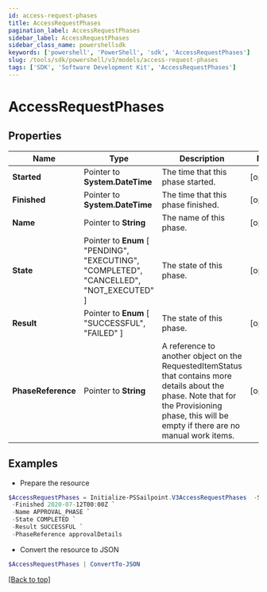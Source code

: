 ```yaml
---
id: access-request-phases
title: AccessRequestPhases
pagination_label: AccessRequestPhases
sidebar_label: AccessRequestPhases
sidebar_class_name: powershellsdk
keywords: ['powershell', 'PowerShell', 'sdk', 'AccessRequestPhases'] 
slug: /tools/sdk/powershell/v3/models/access-request-phases
tags: ['SDK', 'Software Development Kit', 'AccessRequestPhases']
---
```



# AccessRequestPhases

## Properties

Name | Type | Description | Notes
------------ | ------------- | ------------- | -------------
**Started** |  Pointer to **System.DateTime** | The time that this phase started. | [optional] 
**Finished** |  Pointer to **System.DateTime** | The time that this phase finished. | [optional] 
**Name** |  Pointer to **String** | The name of this phase. | [optional] 
**State** |  Pointer to  **Enum** [  "PENDING",    "EXECUTING",    "COMPLETED",    "CANCELLED",    "NOT_EXECUTED" ] | The state of this phase. | [optional] 
**Result** |  Pointer to  **Enum** [  "SUCCESSFUL",    "FAILED" ] | The state of this phase. | [optional] 
**PhaseReference** |  Pointer to **String** | A reference to another object on the RequestedItemStatus that contains more details about the phase. Note that for the Provisioning phase, this will be empty if there are no manual work items. | [optional] 

## Examples

- Prepare the resource
```powershell
$AccessRequestPhases = Initialize-PSSailpoint.V3AccessRequestPhases  -Started 2020-07-11T00:00Z `
 -Finished 2020-07-12T00:00Z `
 -Name APPROVAL_PHASE `
 -State COMPLETED `
 -Result SUCCESSFUL `
 -PhaseReference approvalDetails
```

- Convert the resource to JSON
```powershell
$AccessRequestPhases | ConvertTo-JSON
```


[[Back to top]](#) 

